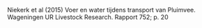 Niekerk et al (2015) Voer en water tijdens transport van Pluimvee. Wageningen UR Livestock Research. Rapport 752; p. 20